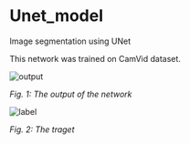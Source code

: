 # Unet_model
Image segmentation using UNet

This network was trained on CamVid dataset.

![output](https://user-images.githubusercontent.com/37100753/95426094-98054980-0902-11eb-8af8-d9bb3d1c1c76.png)

*Fig. 1: The output of the network*

![label](https://user-images.githubusercontent.com/37100753/95426018-7a37e480-0902-11eb-9b51-def6bad0ec10.png)

*Fig. 2: The traget*
